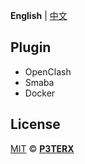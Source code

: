 **English** | [中文](https://p3terx.com/archives/build-openwrt-with-github-actions.html)


## Plugin

- OpenClash
- Smaba
- Docker


## License

[MIT](https://github.com/P3TERX/Actions-OpenWrt/blob/main/LICENSE) © [**P3TERX**](https://p3terx.com)
